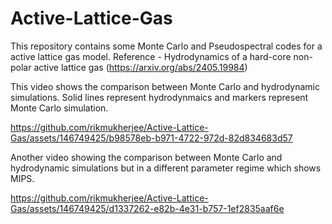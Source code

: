 # Active-Lattice-Gas
This repository contains some Monte Carlo and Pseudospectral codes for a active lattice gas model. 
Reference - Hydrodynamics of a hard-core non-polar active lattice gas (https://arxiv.org/abs/2405.19984)

This video shows the comparison between Monte Carlo and hydrodynamic simulations. Solid lines represent 
hydrodynmaics and markers represent Monte Carlo simulation.

https://github.com/rikmukherjee/Active-Lattice-Gas/assets/146749425/b98578eb-b971-4722-972d-82d834683d57

Another video showing the comparison between Monte Carlo and hydrodynamic simulations but in a different parameter regime which shows MIPS. 

https://github.com/rikmukherjee/Active-Lattice-Gas/assets/146749425/d1337262-e82b-4e31-b757-1ef2835aaf6e
